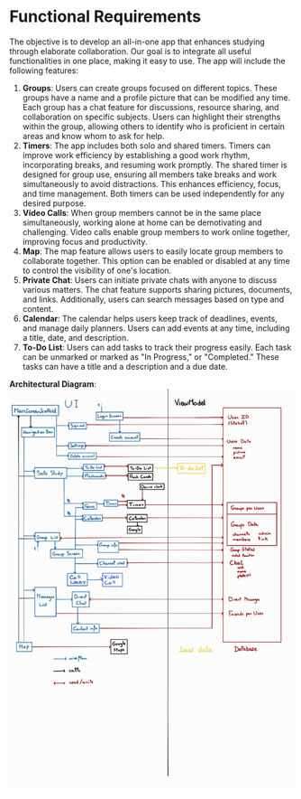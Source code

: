 # Functional Requirements

The objective is to develop an all-in-one app that enhances studying through elaborate collaboration. Our goal is to integrate all useful functionalities in one place, making it easy to use. The app will include the following features:
 1. **Groups**: Users can create groups focused on different topics. These groups have a name and a profile picture that can be modified any time. Each group has a chat feature for discussions, resource sharing, and collaboration on specific subjects. Users can highlight their strengths within the group, allowing others to identify who is proficient in certain areas and know whom to ask for help.
 2. **Timers**: The app includes both solo and shared timers. Timers can improve work efficiency by establishing a good work rhythm, incorporating breaks, and resuming work promptly. The shared timer is designed for group use, ensuring all members take breaks and work simultaneously to avoid distractions. This enhances efficiency, focus, and time management. Both timers can be used independently for any desired purpose.
 3. **Video Calls**: When group members cannot be in the same place simultaneously, working alone at home can be demotivating and challenging. Video calls enable group members to work online together, improving focus and productivity.
 4. **Map**: The map feature allows users to easily locate group members to collaborate together. This option can be enabled or disabled at any time to control the visibility of one's location.
 5. **Private Chat**: Users can initiate private chats with anyone to discuss various matters. The chat feature supports sharing pictures, documents, and links. Additionally, users can search messages based on type and content.
 6. **Calendar**: The calendar helps users keep track of deadlines, events, and manage daily planners. Users can add events at any time, including a title, date, and description.
 7. **To-Do List**: Users can add tasks to track their progress easily. Each task can be unmarked or marked as "In Progress," or "Completed." These tasks can have a title and a description and a due date.

**Architectural Diagram**:
![Architectural Diagram](architectural_diagram.png)
